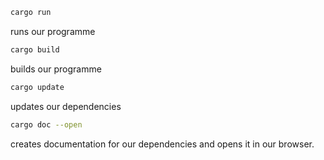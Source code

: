 ```bash
cargo run
```
runs our programme

```bash
cargo build
```
builds our programme

```bash
cargo update
```
updates our dependencies

```bash
cargo doc --open
```
creates documentation for our dependencies and opens it in our browser.
